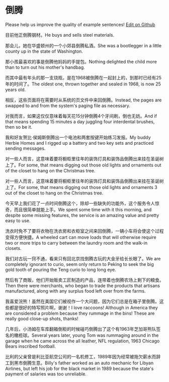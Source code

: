 # 倒腾

Please help us improve the quality of example sentences! [Edit on Github](https://github.com/jiyushe/jiyu-example-sentence-source/blob/main/chinese/daoteng.md)

<p><span class="chinese">目前他正倒腾钢材。</span><span class="english">He buys and sells steel materials.</span></p>

<p><span class="chinese">那会儿，她在华盛顿州的一个小郊县倒腾私酒。</span><span class="english">She was a bootlegger in a little county up in the state of Washington.</span></p>

<p><span class="chinese">那小孩最喜欢的事是倒腾他妈妈的手提包。</span><span class="english">Nothing delighted the child more than to turn out his mother's handbag.</span></p>

<p><span class="chinese">而其中最有年头的那一支烧瓶，是在1968被倒腾在一起封上的，到那时已经有25年的时间了。</span><span class="english">The oldest one, thrown together and sealed in 1968, is now 25 years old.</span></p>

<p><span class="chinese">相反，这些页面将在需要时从系统的页文件中来回倒腾。</span><span class="english">Instead, the pages are swapped to and from the system's paging file as necessary.</span></p>

<p><span class="chinese">对我而言，如果这仅仅意味着每天花15分钟倒腾4个牙间刷，倒也无妨。</span><span class="english">And if that means spending 15 minutes a day juggling four interdental brushes, then so be it.</span></p>

<p><span class="chinese">我和好友贺比·侯姆斯倒腾出一个电池和两套按键开始练习发报。</span><span class="english">My buddy Herbie Homes and I rigged up a battery and two key sets and practiced sending messages.</span></p>

<p><span class="chinese">对一些人而言，这意味着要将橱柜里往年的装饰灯具和装饰品倒腾出来挂在圣诞树上了。</span><span class="english">For some, that means digging out those old lights and ornaments out of the closet to hang on the Christmas tree.</span></p>

<p><span class="chinese">对一些人而言，这意味着要将橱柜里往年的装饰灯具和装饰品倒腾出来挂在圣诞树上了。</span><span class="english">For some, that means digging out those old lights and ornaments 3 out of the closet to hang on the Christmas tree.</span></p>

<p><span class="chinese">今天早上我们花了一点时间倒腾这个，除却一些缺失的功能外，这个服务令人惊奇，而且很简单就能上手。</span><span class="english">We spent some time with it this morning, and despite some missing features, the service is an amazing value and pretty easy to use.</span></p>

<p><span class="chinese">洗衣时免不了要将衣物在洗衣房和衣柜室之间来回倒腾，一辆小车将会使这个过程变得方便快捷。</span><span class="english">A wheeled cart can move loads that will otherwise require two or more trips to carry between the laundry room and the walk-in closets.</span></p>

<p><span class="chinese">我们对古玩一窍不通，看来只有回北京找倒腾古玩的大金牙给长长眼了。</span><span class="english">We are completely ignorant to curio, seem only return to Peking to seek the big gold tooth of pouring the Teng curio to long long eye.</span></p>

<p><span class="chinese">然后有了商贩，他们开始贩卖工匠制造的产品，连带着也倒腾农场上剩下的粮食。</span><span class="english">Then there were merchants, who began to trade the products that artisans manufactured, along with any surplus food left over from the farms.</span></p>

<p><span class="chinese">我喜爱浣熊！虽然在美国它们被视作一个大问题，因为它们总是在箱子里倒腾。这些都是很好的特写照片啊，谢谢！</span><span class="english">I love raccoons! Although in America they are considered a problem because they rummage in the bins! These are really good close-up shots, thanks!</span></p>

<p><span class="chinese">几年后，小汤姆在车库翻箱倒柜的时候碰巧倒腾出了这个有1963年芝加哥熊队签名的橄榄球。</span><span class="english">Several years later, young Tom was rummaging around in the garage when he came across the all leather, NFL regulation, 1963 Chicago Bears inscribed football.</span></p>

<p><span class="chinese">比利的父亲曾是利比亚航空公司的一名机修工，1989年因为经常被拖欠薪水而辞工到黑市倒腾生意。</span><span class="english">Billy's father worked as an auto mechanic for Libyan Airlines, but left his job for the black market in 1989 because the state's payment of salaries was too unreliable.</span></p>

